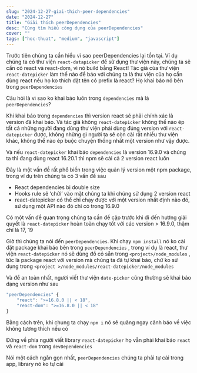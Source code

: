 ```yaml
---
slug: "2024-12-27-giai-thich-peer-dependencies"
date: "2024-12-27"
title: "Giải thích peerDependencies"
desc: "Cùng tìm hiểu công dụng của peerDependencies"
cover: ""
tags: ["hoc-thuat", "medium", "javascript"]
---
```


Trước tiên chúng ta cần hiểu vì sao peerDependencies lại tồn tại. Ví dụ chúng ta có thư viện `react-datapicker` để sử dụng thư viện này, chúng ta sẽ cần có react và react-dom, vì nó build bằng React! Tác giả của thư viện `react-datepicker` làm thế nào để báo với chúng ta là thư viện của họ cần dùng react nếu họ ko thích đặt tên có prefix là react? Họ khai báo nó bên trong `peerDependencies`

Câu hỏi là vì sao ko khai báo luôn trong `dependencies` mà là `peerDependencies`?

Khi khai báo trong `dependencies` thì version react sẽ phải chính xác là version đã khai báo. Và tác giả không `react-datepicker` không thể nào ép tất cả những người đang dùng thư viện phải dùng đúng version với `react-datepicker` được, không những gì người ta sẽ còn cài rất nhiều thư viện khác, không thể nào ép buộc chuyện thống nhất một version như vậy được.

Và nếu `react-datepicker` khai báo `dependencies` là version 16.9.0 và chúng ta thì đang dùng react 16.20.1 thì npm sẽ cài cả 2 version react luôn

Đây là một vấn đề rất phổ biến trong việc quản lý version một npm package, trong ví dụ trên chúng ta có 3 vấn đề sau

- React dependencies bị double size
- Hooks rule sẽ ‘chửi’ vào mặt chúng ta khi chúng sử dụng 2 version react
- react-datepicker có thể chỉ chạy được với một version nhất định nào đó, sử dụng một API nào đó chỉ có trong 16.9.0

Có một vấn đề quan trọng chúng ta cần đề cập trước khi đi đến hướng giải quyết là `react-datepicker` hoàn toàn chạy tốt với các version > 16.9.0, thậm chí là 17, 19

Giờ thì chúng ta nói đến `peerDependencies`. Khi chạy `npm install` nó ko cài đặt package khai báo bên trong `peerDependencies` , trong ví dụ là react, thư viện `react-datepicker` nó sẽ dùng đồ có sẵn trong `<project>/node_modules` , tức là package react với version mà chúng ta đã tự khai báo, chứ ko sử dụng trong `<project >/node_modules/react-datepicker/node_modules`

Và để an toàn nhất, người viết thư viện `date-picker` cũng thường sẽ khai báo dạng version như sau

```jsx
"peerDependencies" {
	"react": ">=16.8.0 || < 18",
	"react-dom": ">=16.8.0 || < 18"
}
```

Bằng cách trên, khi chung ta chạy `npm i` nó sẽ quăng ngay cảnh báo về việc không tương thích nếu có

Đứng về phía người viết library `react-datepicker` họ vẫn phải khai báo `react` và `react-dom` trong `devDependencies`

Nói một cách ngắn gọn nhất, `peerDependencies` chúng ta phải tự cài trong app, library nó ko tự cài
